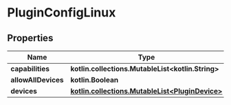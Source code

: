 
# PluginConfigLinux

## Properties
Name | Type | Description | Notes
------------ | ------------- | ------------- | -------------
**capabilities** | **kotlin.collections.MutableList&lt;kotlin.String&gt;** |  | 
**allowAllDevices** | **kotlin.Boolean** |  | 
**devices** | [**kotlin.collections.MutableList&lt;PluginDevice&gt;**](PluginDevice.md) |  | 



